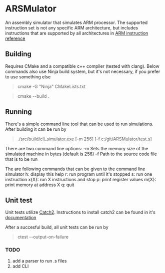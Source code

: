 # ARSMulator

An assembly simulator that simulates ARM processor. The supported instruction set is not any specific ARM architecture, but includes instructions that are supported by all architectures in [ARM instruction reference](https://developer.arm.com/documentation/dui0068/b/ARM-Instruction-Reference?lang=en)

## Building

Requires CMake and a compatible c++ compiler (tested with clang).  Below commands also use Ninja build system, but it's not necessary, if you prefer to use something else
>cmake -G "Ninja" CMakeLists.txt

>cmake --build .

## Running

There's a simple command line tool that can be used to run simulations. After building it can be run by 
>./src/build/cli_simulator.exe [-m 256] [-f c\:/git/ARSMulator/test.s]

There are two command line options:
-m Sets the memory size of the simulated machine in bytes (default is 256)
-f Path to the source code file that is to be run

The are following commands that can be given to the command line simulator
h: display this help
r: run program until it's stopped
s: run one instruction
x{X}: run X instructions and stop
p: print register values
m{X}: print memory at address X
q: quit

## Unit test

Unit tests utilize [Catch2](https://github.com/catchorg/Catch2). Instructions to install catch2 can be found in it's [documentation](https://github.com/catchorg/Catch2/blob/devel/docs/cmake-integration.md#installing-catch2-from-git-repository)

After a succesful build, all unit tests can be run by
>ctest --output-on-failure

### TODO
1. add a parser to run .s files
2. add CLI

